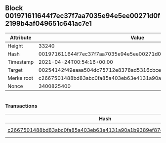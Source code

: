 ## Block 001971611644f7ec37f7aa7035e94e5ee00271d0f2199b4af049651c641ac7e1

Attribute | Value
--- | ---
Height | 33240
Hash | 001971611644f7ec37f7aa7035e94e5ee00271d0f2199b4af049651c641ac7e1
Timestamp | 2021-04-24T00:54:16+00:00
Target | 00254142f49eaaa504dc75712e8378ad5316cbcead634704b3734b6271167cc4
Merke root | c2667501488bd83abc0fa85a403eb63e4131a90a1b9389ef87d363e326d7cf61
Nonce | 3400825400

```

```

### Transactions

Hash | Amount
--- | ---
[c2667501488bd83abc0fa85a403eb63e4131a90a1b9389ef87d363e326d7cf61](c2667501488bd83abc0fa85a403eb63e4131a90a1b9389ef87d363e326d7cf61.md) | 10.00000000 SKEPTI 
